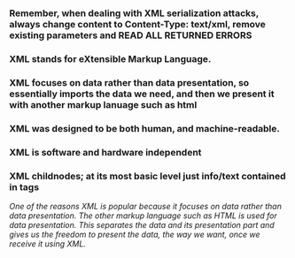 ### Remember, when dealing with XML serialization attacks, always change content to Content-Type: text/xml, remove existing parameters and READ ALL RETURNED ERRORS

### XML stands for eXtensible Markup Language.

### XML focuses on data rather than data presentation, so essentially imports the data we need, and then we present it with another markup lanuage such as html

### XML was designed to be both human, and machine-readable.

### XML is software and hardware independent

### XML childnodes; at its most basic level just info/text contained in tags

_One of the reasons XML is popular because it focuses on data rather than data presentation. The other markup language such as HTML is used for data presentation. This separates the data and its presentation part and gives us the freedom to present the data, the way we want, once we receive it using XML._
